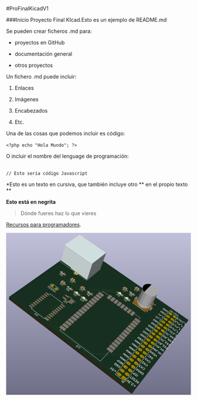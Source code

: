 #ProFinalKicadV1




###Inicio Proyecto Final KIcad.Esto es un ejemplo de README.md



Se pueden crear ficheros .md para:

* proyectos en GitHub

* documentación general

* otros proyectos



Un fichero .md puede incluir:

1. Enlaces

2. Imágenes

3. Encabezados

4. Etc.



Una de las cosas que podemos incluir es código:

`<?php echo "Hola Mundo"; ?>`

O incluir el nombre del lenguage de programación:

```[javascript]

// Esto sería código Javascript

```



*Esto es un texto en cursiva, que también incluye otro ** en el propio texto **



**Esto está en negrita**



>Dónde fueres haz lo que vieres



[Recursos para programadores](http://www.eldesvandejose.com "Recursos para programadores").



![Una imagen cualquiera](https://github.com/FranklinA/ProFinalKicadV1/blob/PrototipoFinal/XbeeEDU_CIAA.png?raw=true "De 150 x 150 píxeles")
